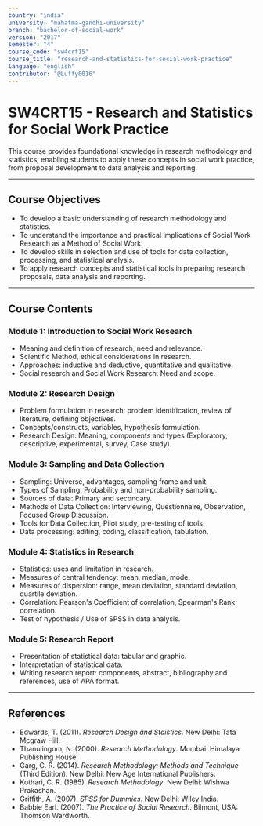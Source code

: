 ```yaml
---
country: "india"
university: "mahatma-gandhi-university"
branch: "bachelor-of-social-work"
version: "2017"
semester: "4"
course_code: "sw4crt15"
course_title: "research-and-statistics-for-social-work-practice"
language: "english"
contributor: "@Luffy0016"
---
```

# SW4CRT15 - Research and Statistics for Social Work Practice

This course provides foundational knowledge in research methodology and statistics, enabling students to apply these concepts in social work practice, from proposal development to data analysis and reporting.

---
## Course Objectives

* To develop a basic understanding of research methodology and statistics.
* To understand the importance and practical implications of Social Work Research as a Method of Social Work.
* To develop skills in selection and use of tools for data collection, processing, and statistical analysis.
* To apply research concepts and statistical tools in preparing research proposals, data analysis and reporting.

---
## Course Contents

### Module 1: Introduction to Social Work Research  
* Meaning and definition of research, need and relevance.
* Scientific Method, ethical considerations in research.
* Approaches: inductive and deductive, quantitative and qualitative.
* Social research and Social Work Research: Need and scope.

### Module 2: Research Design 
* Problem formulation in research: problem identification, review of literature, defining objectives.
* Concepts/constructs, variables, hypothesis formulation.
* Research Design: Meaning, components and types (Exploratory, descriptive, experimental, survey, Case study).

### Module 3: Sampling and Data Collection  
* Sampling: Universe, advantages, sampling frame and unit.
* Types of Sampling: Probability and non-probability sampling.
* Sources of data: Primary and secondary.
* Methods of Data Collection: Interviewing, Questionnaire, Observation, Focused Group Discussion.
* Tools for Data Collection, Pilot study, pre-testing of tools.
* Data processing: editing, coding, classification, tabulation.

### Module 4: Statistics in Research  
* Statistics: uses and limitation in research.
* Measures of central tendency: mean, median, mode.
* Measures of dispersion: range, mean deviation, standard deviation, quartile deviation.
* Correlation: Pearson's Coefficient of correlation, Spearman's Rank correlation.
* Test of hypothesis / Use of SPSS in data analysis.

### Module 5: Research Report  
* Presentation of statistical data: tabular and graphic.
* Interpretation of statistical data.
* Writing research report: components, abstract, bibliography and references, use of APA format.

---
## References
* Edwards, T. (2011). *Research Design and Staistics*. New Delhi: Tata Mcgraw Hill.
* Thanulingom, N. (2000). *Research Methodology*. Mumbai: Himalaya Publishing House.
* Garg, C. R. (2014). *Research Methodology: Methods and Technique* (Third Edition). New Delhi: New Age International Publishers.
* Kothari, C. R. (1985). *Research Methodology*. New Delhi: Wishwa Prakashan.
* Griffith, A. (2007). *SPSS for Dummies*. New Delhi: Wiley India.
* Babbie Earl. (2007). *The Practice of Social Research*. Bilmont, USA: Thomson Wardworth.